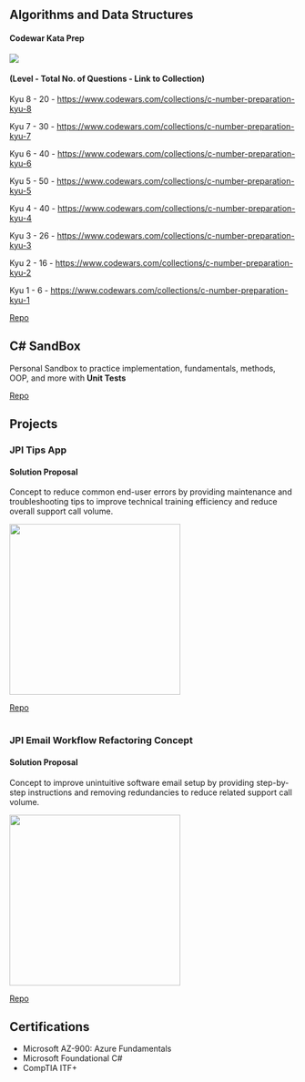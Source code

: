 ## Algorithms and Data Structures

#### Codewar Kata Prep

<image src="https://www.codewars.com/users/chitangchin/badges/large"/>

#### (Level - Total No. of Questions - Link to Collection)

Kyu 8 - 20 - https://www.codewars.com/collections/c-number-preparation-kyu-8 </summary>

Kyu 7 - 30 - https://www.codewars.com/collections/c-number-preparation-kyu-7 </summary>

Kyu 6 - 40 - https://www.codewars.com/collections/c-number-preparation-kyu-6 </summary>

Kyu 5 - 50 - https://www.codewars.com/collections/c-number-preparation-kyu-5 </summary>

Kyu 4 - 40 - https://www.codewars.com/collections/c-number-preparation-kyu-4 </summary>

Kyu 3 - 26 - https://www.codewars.com/collections/c-number-preparation-kyu-3 </summary>

Kyu 2 - 16  - https://www.codewars.com/collections/c-number-preparation-kyu-2 </summary>

Kyu 1 - 6 - https://www.codewars.com/collections/c-number-preparation-kyu-1 </summary>

[Repo](https://github.com/chitangchin/CodewarKata)

## C# SandBox

Personal Sandbox to practice implementation, fundamentals, methods, OOP, and more with **Unit Tests**

[Repo](https://github.com/chitangchin/Box)

## Projects

### JPI Tips App

#### Solution Proposal 

Concept to reduce common end-user errors by providing maintenance and troubleshooting tips to improve technical training efficiency and reduce overall support call volume.

<img src="https://github.com/chitangchin/Chitangchin/assets/96362668/e4371c21-a042-4e0f-a944-8677b47b77a3" height="300px"/>

[Repo](https://github.com/chitangchin/JPI-Tips-Window-App) 

#

### JPI Email Workflow Refactoring Concept

####  Solution Proposal 

Concept to improve unintuitive software email setup by providing step-by-step instructions and removing redundancies to reduce related support call volume.

<img src="https://github.com/chitangchin/Chitangchin/assets/96362668/b6f19af5-91a9-4c85-a1e0-f55e91d29ff7" height="300px"/>

[Repo](https://github.com/chitangchin/Simplified-SMTP-Email-App) 

## Certifications

- Microsoft AZ-900: Azure Fundamentals
- Microsoft Foundational C#
- CompTIA ITF+
